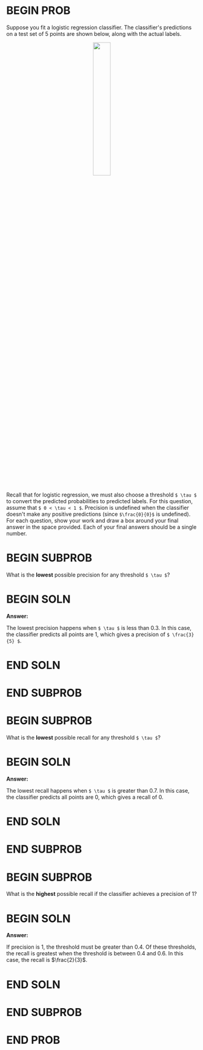 # BEGIN PROB

Suppose you fit a logistic regression classifier. The classifier's predictions
on a test set of 5 points are shown below, along with the actual labels.

<center><img src="../assets/images/old-from-80/sp24-final/eval.png" style="width: 30%; height: auto;"></center>


Recall that for logistic regression, we must also choose a threshold `$ \tau $` to convert the predicted probabilities to predicted labels. For this question, assume that `$ 0 < \tau < 1 $`. Precision is undefined when the classifier doesn't make any positive predictions (since `$\frac{0}{0}$` is undefined). For each question, show your work and draw a box around your final answer in the space provided. Each of your final answers should be a single number.


# BEGIN SUBPROB

What is the **lowest** possible precision for any threshold `$ \tau $`?

# BEGIN SOLN

**Answer:**

The lowest precision happens when `$ \tau $` is less than 0.3. In this case, the classifier predicts all points are 1, which gives a precision of `$ \frac{3}{5} $`.


# END SOLN

# END SUBPROB



# BEGIN SUBPROB

What is the **lowest** possible recall for any threshold `$ \tau $`?

# BEGIN SOLN

**Answer:**

The lowest recall happens when `$ \tau $` is greater than 0.7. In this case, the classifier predicts all points are 0, which gives a recall of 0.


# END SOLN

# END SUBPROB



# BEGIN SUBPROB

What is the **highest** possible recall if the classifier achieves a precision of 1?


# BEGIN SOLN

**Answer:**

If precision is 1, the threshold must be greater than 0.4. Of these thresholds, the recall is greatest when the threshold is between 0.4 and 0.6. In this case, the recall is $\frac{2}{3}$.


# END SOLN

# END SUBPROB

# END PROB
